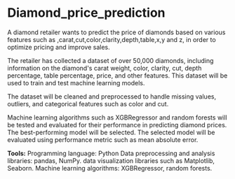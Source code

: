 # Diamond_price_prediction

 A diamond retailer wants to predict the price of diamonds based on various features such as ,carat,cut,color,clarity,depth,table,x,y and z, in order to optimize pricing and improve sales.
 
 The retailer has collected a dataset of over 50,000 diamonds, including information on the diamond's carat weight, color, clarity, cut, depth percentage, table percentage, price, and other features. This dataset will be used to train and test machine learning models.
 
The dataset will be cleaned and preprocessed to handle missing values, outliers, and categorical features such as color and cut.
 
Machine learning algorithms such as XGBRegressor and random forests will be tested and evaluated for their performance in predicting diamond prices. The best-performing model will be selected. The selected model will be evaluated using performance metric such as mean absolute error.

**Tools:**
Programming language: Python
Data preprocessing and analysis libraries: pandas, NumPy.
data visualization libraries such as Matplotlib, Seaborn.
Machine learning algorithms: XGBRegressor, random forests.
